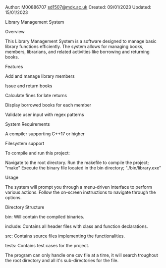 Author: M00886707 <sd1507@mdx.ac.uk>
Created: 09/01/2023
Updated: 15/01/2023

Library Management System

Overview

This Library Management System is a software designed to manage basic library functions efficiently. The system allows for managing books, members, librarians, and related activities like borrowing and returning books.



Features

Add and manage library members

Issue and return books

Calculate fines for late returns

Display borrowed books for each member

Validate user input with regex patterns



System Requirements

A compiler supporting C++17 or higher

Filesystem support



To compile and run this project:

Navigate to the root directory.
Run the makefile to compile the project;
"make"
Execute the binary file located in the bin directory;
"./bin/library.exe"



Usage

The system will prompt you through a menu-driven interface to perform various actions. Follow the on-screen instructions to navigate through the options.



Directory Structure

bin: Will contain the compiled binaries.

include: Contains all header files with class and function declarations.

src: Contains source files implementing the functionalities.

tests: Contains test cases for the project.



The program can only handle one csv file at a time, it will search troughout the root directory and all it's sub-directories for the file.
